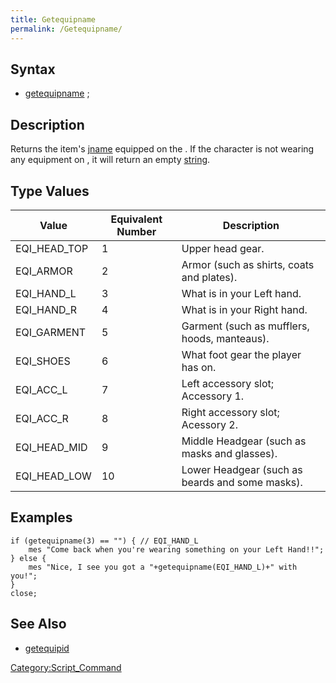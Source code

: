```yaml
---
title: Getequipname
permalink: /Getequipname/
---
```


Syntax
------

-   [getequipname](/getequipname "wikilink") <equipment slot>;

Description
-----------

Returns the item's [jname](/jname "wikilink") equipped on the <equipment slot>. If the character is not wearing any equipment on <equipment slot>, it will return an empty [string](http://en.wikipedia.org/wiki/String_%28computer_science%29).

Type Values
-----------

| Value          | Equivalent Number | Description                                     |
|----------------|-------------------|-------------------------------------------------|
| EQI_HEAD_TOP | 1                 | Upper head gear.                                |
| EQI_ARMOR     | 2                 | Armor (such as shirts, coats and plates).       |
| EQI_HAND_L   | 3                 | What is in your Left hand.                      |
| EQI_HAND_R   | 4                 | What is in your Right hand.                     |
| EQI_GARMENT   | 5                 | Garment (such as mufflers, hoods, manteaus).    |
| EQI_SHOES     | 6                 | What foot gear the player has on.               |
| EQI_ACC_L    | 7                 | Left accessory slot; Accessory 1.               |
| EQI_ACC_R    | 8                 | Right accessory slot; Acessory 2.               |
| EQI_HEAD_MID | 9                 | Middle Headgear (such as masks and glasses).    |
| EQI_HEAD_LOW | 10                | Lower Headgear (such as beards and some masks). |

Examples
--------

    if (getequipname(3) == "") { // EQI_HAND_L
        mes "Come back when you're wearing something on your Left Hand!!";
    } else {
        mes "Nice, I see you got a "+getequipname(EQI_HAND_L)+" with you!";
    }
    close;

See Also
--------

-   [getequipid](/getequipid "wikilink")

[Category:Script_Command](/Category:Script_Command "wikilink")